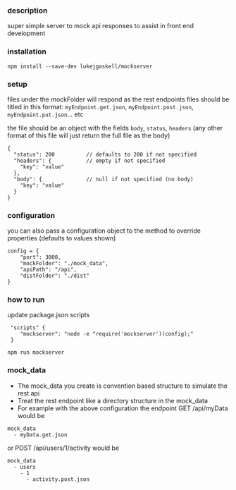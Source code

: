 ### description
super simple server to mock api responses to assist in front end development

### installation
`npm install --save-dev lukejgaskell/mockserver`

### setup
files under the mockFolder will respond as the rest endpoints
files should be titled in this format: `myEndpoint.get.json`, `myEndpoint.post.json`, `myEndpoint.put.json`... etc

the file should be an object with the fields `body`, `status`, `headers` (any other format of this file will just return the full file as the body)
```
{
  "status": 200          // defaults to 200 if not specified
  "headers": {           // empty if not specified
    "key": "value"
  },
  "body": {              // null if not specified (no body)
    "key": "value"
  }
}
```

### configuration
you can also pass a configuration object to the method to override properties (defaults to values shown)
```
config = {
    "port": 3000,
    "mockFolder": "./mock_data",
    "apiPath": "/api",
    "distFolder": "./dist"
}
```

### how to run
update package.json scripts
```
 "scripts" {
    "mockserver": "node -e "require('mockserver')(config);"
 }
```
`npm run mockserver`

### mock_data
- The mock_data you create is convention based structure to simulate the rest api
- Treat the rest endpoint like a directory structure in the mock_data
- For example with the above configuration the endpoint GET /api/myData would be
```
mock_data
  - myData.get.json
```
or POST /api/users/1/activity would be
```
mock_data
  - users
    - 1
      - activity.post.json
```
